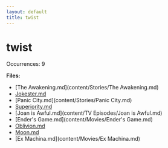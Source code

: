 ```yaml
---
layout: default
title: twist
---
```

# twist

Occurrences: 9

**Files:**

- [The Awakening.md](content/Stories/The Awakening.md)
- [Jokester.md](content/Stories/Jokester.md)
- [Panic City.md](content/Stories/Panic City.md)
- [Superiority.md](content/Stories/Superiority.md)
- [Joan is Awful.md](content/TV Episodes/Joan is Awful.md)
- [Ender's Game.md](content/Movies/Ender's Game.md)
- [Oblivion.md](content/Movies/Oblivion.md)
- [Moon.md](content/Movies/Moon.md)
- [Ex Machina.md](content/Movies/Ex Machina.md)
